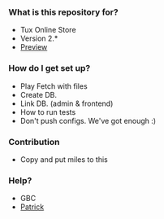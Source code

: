 ### What is this repository for? ###

* Tux Online Store
* Version 2.*
* [Preview](http://tux.co.ke)

### How do I get set up? ###

* Play Fetch with files
* Create DB. 
* Link DB. (admin & frontend)
* How to run tests
* Don't push configs. We've got enough :) 

### Contribution ###

* Copy and put miles to this

### Help? ###

* GBC 
* [Patrick](http://twitter.com/patric_mutwiri)